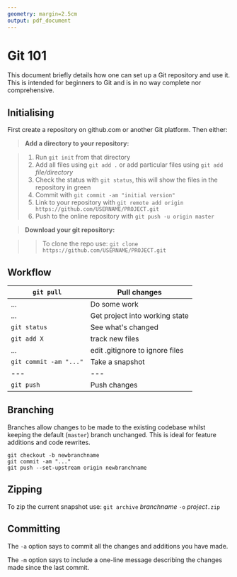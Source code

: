 ```yaml
---
geometry: margin=2.5cm
output: pdf_document
---
```


# Git 101

This document briefly details how one can set up a Git repository and use it. This is intended for beginners to Git and is in no way complete nor comprehensive.

## Initialising

First create a repository on github.com or another Git platform. Then either:

> **Add a directory to your repository:**

> 1. Run `git init` from that directory
> 2. Add all files using `git add .` or add particular files using `git add` *file/directory*
> 3. Check the status with `git status`, this will show the files in the repository in green
>4. Commit with `git commit -am "initial version"`
> 5. Link to your repository with `git remote add origin 
https://github.com/USERNAME/PROJECT.git`
> 6. Push to the online repository with `git push -u origin master`

> **Download your git repository:**

>> To clone the repo use: `git clone https://github.com/USERNAME/PROJECT.git`

## Workflow

`git pull`              | Pull changes
|---|---|
...                     | Do some work
...                     | Get project into working state 
`git status`            | See what's changed 
`git add X`             | track new files
...                     | edit .gitignore to ignore files
`git commit -am "..."`  | Take a snapshot
|---|---|
`git push`              | Push changes


## Branching

Branches allow changes to be made to the existing codebase whilst keeping the default (`master`) branch
unchanged. This is ideal for feature additions and code rewrites.

>
~~~
git checkout -b newbranchname
git commit -am "..."
git push --set-upstream origin newbranchname
~~~

## Zipping

To zip the current snapshot use:
`git archive` *branchname* `-o` *project*`.zip`

## Committing

The `-a` option says to commit all the changes and additions you have made.

The `-m` option says to include a one-line message describing the changes made since the last commit. 